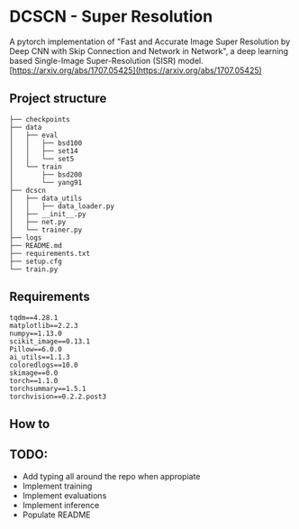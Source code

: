 # DCSCN - Super Resolution

A pytorch implementation of "Fast and Accurate Image Super Resolution by Deep CNN with Skip Connection and Network in Network",
a deep learning based Single-Image Super-Resolution (SISR) model. [https://arxiv.org/abs/1707.05425](https://arxiv.org/abs/1707.05425)

## Project structure

```
├── checkpoints
├── data
│   ├── eval
│   │   ├── bsd100
│   │   ├── set14
│   │   └── set5
│   └── train
│       ├── bsd200
│       └── yang91
├── dcscn
│   ├── data_utils
│   │   ├── data_loader.py
│   ├── __init__.py
│   ├── net.py
│   └── trainer.py
├── logs
├── README.md
├── requirements.txt
├── setup.cfg
└── train.py

```

## Requirements

```
tqdm==4.28.1
matplotlib==2.2.3
numpy==1.13.0
scikit_image==0.13.1
Pillow==6.0.0
ai_utils==1.1.3
coloredlogs==10.0
skimage==0.0
torch==1.1.0
torchsummary==1.5.1
torchvision==0.2.2.post3
```
## How to

## TODO:

* Add typing all around the repo when appropiate
* Implement training
* Implement evaluations
* Implement inference
* Populate README
